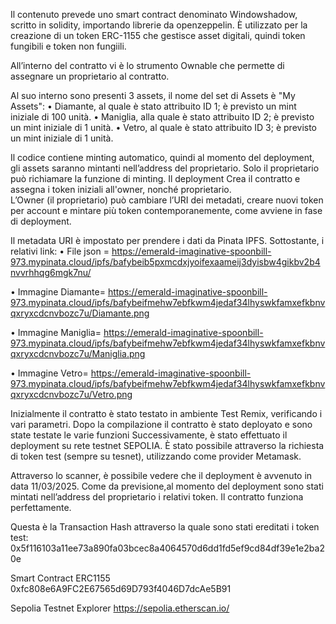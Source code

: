 Il contenuto prevede uno smart contract denominato Windowshadow, scritto in solidity, importando librerie da openzeppelin. 
È utilizzato per la creazione di un token ERC-1155 che gestisce asset digitali, quindi token fungibili e token non fungiili.

All’interno del contratto vi è lo strumento Ownable che permette di assegnare un proprietario al contratto.

Al suo interno sono presenti 3 assets, il nome del set di Assets è "My Assets":
•	Diamante, al quale è stato attribuito ID 1; è previsto un mint iniziale di 100 unità.
•	Maniglia, alla quale è stato attribuito ID 2; è previsto un mint iniziale di 1 unità.
•	Vetro, al quale è stato attribuito ID 3; è previsto un mint iniziale di 1 unità.

Il codice contiene minting automatico, quindi al momento del deployment, gli assets saranno mintanti nell’address del proprietario.
Solo il proprietario può richiamare la funzione di minting.
Il deployment Crea il contratto e assegna i token iniziali all'owner, nonché proprietario.  
L’Owner (il proprietario) può cambiare l’URI dei metadati, creare nuovi token per account e mintare più token contemporanemente, come avviene in fase di deployment.
	
Il metadata URI è impostato per prendere i dati da Pinata IPFS. Sottostante, i relativi link:
•	File json  = https://emerald-imaginative-spoonbill-973.mypinata.cloud/ipfs/bafybeib5pxmcdxjyoifexaameij3dyisbw4gikbv2b4nvvrhhqg6mgk7nu/

•	Immagine Diamante= https://emerald-imaginative-spoonbill-973.mypinata.cloud/ipfs/bafybeifmehw7ebfkwm4jedaf34lhyswkfamxefkbnvqxryxcdcnvbozc7u/Diamante.png

•	Immagine Maniglia= https://emerald-imaginative-spoonbill-973.mypinata.cloud/ipfs/bafybeifmehw7ebfkwm4jedaf34lhyswkfamxefkbnvqxryxcdcnvbozc7u/Maniglia.png

•	Immagine Vetro= https://emerald-imaginative-spoonbill-973.mypinata.cloud/ipfs/bafybeifmehw7ebfkwm4jedaf34lhyswkfamxefkbnvqxryxcdcnvbozc7u/Vetro.png

Inizialmente il contratto è stato testato in ambiente Test Remix, verificando i vari parametri.
Dopo la compilazione il contratto è stato deployato e sono state testate le varie funzioni
Successivamente, è stato effettuato il deployment su rete testnet SEPOLIA. 
È stato possibile attraverso la richiesta di token test (sempre su tesnet), utilizzando come provider Metamask.

Attraverso lo scanner, è possibile vedere che il deployment è avvenuto in data 11/03/2025. 
Come da previsione,al momento del deployment  sono stati mintati nell’address del proprietario i relativi token. 
Il contratto funziona perfettamente.  

Questa è la Transaction Hash attraverso la quale sono stati ereditati i token test:
0x5f116103a11ee73a890fa03bcec8a4064570d6dd1fd5ef9cd84df39e1e2ba20e 

Smart Contract ERC1155
0xfc808e6A9FC2E67565d69D793f4046D7dcAe5B91

Sepolia Testnet Explorer
https://sepolia.etherscan.io/   



